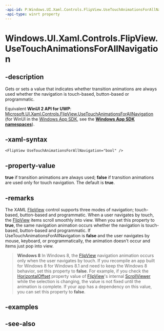 ```yaml
---
-api-id: P:Windows.UI.Xaml.Controls.FlipView.UseTouchAnimationsForAllNavigation
-api-type: winrt property
---
```


<!-- Property syntax
public bool UseTouchAnimationsForAllNavigation { get;  set; }
-->

# Windows.UI.Xaml.Controls.FlipView.UseTouchAnimationsForAllNavigation

## -description
Gets or sets a value that indicates whether transition animations are always used whether the navigation is touch-based, button-based or programmatic.

Equivalent **WinUI 2 API for UWP**: [Microsoft.UI.Xaml.Controls.FlipView.UseTouchAnimationsForAllNavigation](/windows/winui/api/microsoft.ui.xaml.controls.flipview.usetouchanimationsforallnavigation) (for WinUI in the [Windows App SDK](/windows/apps/windows-app-sdk/), see the **[Windows App SDK namespaces](/windows/windows-app-sdk/api/winrt/)**).

## -xaml-syntax
```xaml
<FlipView UseTouchAnimationsForAllNavigation="bool" />
```


## -property-value
**true** if transition animations are always used; **false** if transition animations are used only for touch navigation. The default is **true**.

## -remarks
The XAML [FlipView](flipview.md) control supports three modes of navigation; touch-based, button-based and programmatic. When a user navigates by touch, the [FlipView](flipview.md) items scroll smoothly into view. When you set this property to **true**, the same navigation animation occurs whether the navigation is touch-based, button-based and programmatic. If UseTouchAnimationsForAllNavigation is **false** and the user navigates by mouse, keyboard, or programmatically, the animation doesn't occur and items just pop into view.

<!--Windows Blue bug 467555-->
> **Windows 8**
> In Windows 8, the [FlipView](flipview.md) navigation animation occurs only when the user navigates by touch. If you recompile an app built for Windows 8 for Windows 8.1 and need to keep the Windows 8 behavior, set this property to **false**. For example, if you check the [HorizontalOffset](scrollviewer_horizontaloffset.md) property value of [FlipView](flipview.md)'s internal [ScrollViewer](scrollviewer.md) while the selection is changing, the value is not fixed until the animation is complete. If your app has a dependency on this value, you can set this property to **false**.

## -examples

## -see-also
